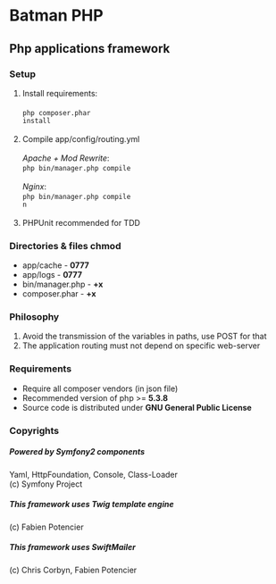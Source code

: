 # Batman PHP

## Php applications framework

### Setup
1. Install requirements: <br>
<br><code>php composer.phar install</code><br><br>
2. Compile app/config/routing.yml<br>
<br><i>Apache + Mod Rewrite</i>:<br><code>php bin/manager.php compile</code><br>
<br><i>Nginx</i>:<br><code>php bin/manager.php compile n</code><br><br>
3. PHPUnit recommended for TDD

### Directories & files chmod
* app/cache - <b>0777</b>
* app/logs - <b>0777</b>
* bin/manager.php - <b>+x</b>
* composer.phar - <b>+x</b>

### Philosophy
1. Avoid the transmission of the variables in paths, use POST for that
2. The application routing must not depend on specific web-server

### Requirements
+ Require all composer vendors (in json file)
+ Recommended version of php >= <b>5.3.8</b>
+ Source code is distributed under <b>GNU General Public License</b>

### Copyrights
##### Powered by Symfony2 components
Yaml, HttpFoundation, Console, Class-Loader<br>
(c) Symfony Project 

##### This framework uses Twig template engine
(c) Fabien Potencier

##### This framework uses SwiftMailer
(c) Chris Corbyn, Fabien Potencier